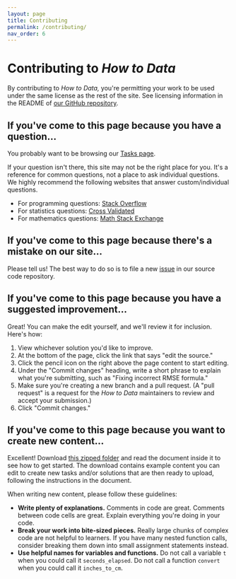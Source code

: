```yaml
---
layout: page
title: Contributing
permalink: /contributing/
nav_order: 6
---
```


# Contributing to *How to Data*

By contributing to *How to Data,* you're permitting your work to be used under
the same license as the rest of the site.  See licensing information in the
README of [our GitHub repository](http://www.github.com/nathancarter/how2data/).

## If you've come to this page because you have a question...

You probably want to be browsing our [Tasks page](../tasks).

If your question isn't there, this site may not be the right place for you.
It's a reference for common questions, not a place to ask individual questions.
We highly recommend the following websites that answer custom/individual
questions.

 * For programming questions: [Stack Overflow](https://stackoverflow.com/)
 * For statistics questions: [Cross Validated](https://stats.stackexchange.com/)
 * For mathematics questions: [Math Stack Exchange](https://math.stackexchange.com/)

## If you've come to this page because there's a mistake on our site...

Please tell us!  The best way to do so is to file a new
[issue](https://github.com/nathancarter/how2data/issues) in our source code
repository.

## If you've come to this page because you have a suggested improvement...

Great!  You can make the edit yourself, and we'll review it for inclusion.
Here's how:

 1. View whichever solution you'd like to improve.
 2. At the bottom of the page, click the link that says "edit the source."
 3. Click the pencil icon on the right above the page content to start editing.
 4. Under the "Commit changes" heading, write a short phrase to explain what
    you're submitting, such as "Fixing incorrect RMSE formula."
 5. Make sure you're creating a new branch and a pull request. (A "pull
    request" is a request for the *How to Data* maintainers to review and
    accept your submission.)
 6. Click "Commit changes."

## If you've come to this page because you want to create new content...

Excellent!  Download
[this zipped folder](../assets/downloads/examples-for-contributing-to-how-to-data.zip)
and read the document inside it to see how to get started.  The download
contains example content you can edit to create new tasks and/or solutions
that are then ready to upload, following the instructions in the document.

When writing new content, please follow these guidelines:

 * **Write plenty of explanations.**  Comments in code are great.  Comments
   between code cells are great.  Explain everything you're doing in your
   code.
 * **Break your work into bite-sized pieces.**  Really large chunks of complex
   code are not helpful to learners.  If you have many nested function calls,
   consider breaking them down into small assignment statements instead.
 * **Use helpful names for variables and functions.**  Do not call a variable
   `t` when you could call it `seconds_elapsed`.  Do not call a function
   `convert` when you could call it `inches_to_cm`.
